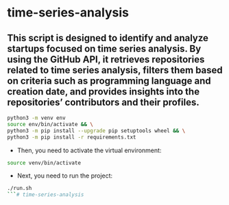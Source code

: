 # time-series-analysis
## This script is designed to identify and analyze startups focused on time series analysis. By using the GitHub API, it retrieves repositories related to time series analysis, filters them based on criteria such as programming language and creation date, and provides insights into the repositories’ contributors and their profiles.

```sh 
python3 -m venv env
source env/bin/activate && \
python3 -m pip install --upgrade pip setuptools wheel && \
python3 -m pip install -r requirements.txt
```
- Then, you need to activate the virtual environment:

```sh
source venv/bin/activate
```
- Next, you need to run the project:

```sh
./run.sh
```# time-series-analysis

